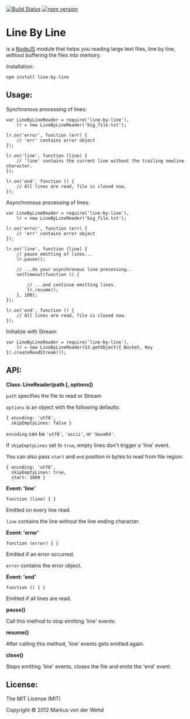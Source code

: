 [![Build Status](https://travis-ci.org/Osterjour/line-by-line.svg?branch=master)](https://travis-ci.org/Osterjour/line-by-line)
[![npm version](https://badge.fury.io/js/line-by-line.svg)](http://badge.fury.io/js/line-by-line)

# Line By Line
is a [NodeJS](http://nodejs.org/) module
that helps you reading large text files, line by line,
without buffering the files into memory.

Installation:

    npm install line-by-line


## Usage:

Synchronous processing of lines:

	var LineByLineReader = require('line-by-line'),
	    lr = new LineByLineReader('big_file.txt');

	lr.on('error', function (err) {
		// 'err' contains error object
	});

	lr.on('line', function (line) {
		// 'line' contains the current line without the trailing newline character.
	});

	lr.on('end', function () {
		// All lines are read, file is closed now.
	});

Asynchronous processing of lines:

	var LineByLineReader = require('line-by-line'),
	    lr = new LineByLineReader('big_file.txt');

	lr.on('error', function (err) {
		// 'err' contains error object
	});

	lr.on('line', function (line) {
		// pause emitting of lines...
		lr.pause();

		// ...do your asynchronous line processing..
		setTimeout(function () {

			// ...and continue emitting lines.
			lr.resume();
		}, 100);
	});

	lr.on('end', function () {
		// All lines are read, file is closed now.
	});
	
Initialize with Stream:

    var LineByLineReader = require('line-by-line'),
	    lr = new LineByLineReader(S3.getObject({ Bucket, Key }).createReadStream());

## API:

**Class: LineReader(path [, options])**

`path` specifies the file to read or Stream

`options` is an object with the following defaults:
```
{ encoding: 'utf8',
  skipEmptyLines: false }
```

`encoding` can be `'utf8'`, `'ascii'`, or `'base64'`.

If `skipEmptyLines` set to `true`, empty lines don't trigger a 'line' event.

You can also pass `start` and `end` position in bytes to read from file region:

```
{ encoding: 'utf8',
  skipEmptyLines: true,
  start: 1000 }
```


**Event: 'line'**

    function (line) { }

Emitted on every line read.

`line` contains the line without the line ending character.


**Event: 'error'**

    function (error) { }

Emitted if an error occurred.

`error` contains the error object.


**Event: 'end'**

    function () { }

Emitted if all lines are read.


**pause()**

Call this method to stop emitting 'line' events.


**resume()**

After calling this method, 'line' events gets emitted again.


**close()**

Stops emitting 'line' events, closes the file and emits the 'end' event.


## License:

The MIT License (MIT)

Copyright © 2012 Markus von der Wehd
